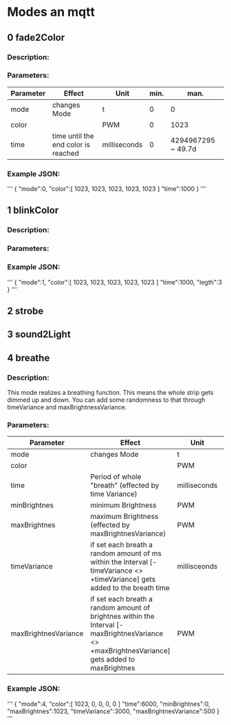 # Modes an mqtt 

## 0 fade2Color

### Description:
### Parameters:
| Parameter | Effect | Unit | min. | man. |
|-----------|--------|------|------|------|
| mode      | changes Mode |  t    |  0    |  0    |
| color     |        | PWM  | 0    | 1023 |
| time      | time until the end color is reached | milliseconds | 0 | 4294967295 ~ 49.7d   |

### Example JSON:
'''
{
  "mode":0,
  "color":[
      1023,
      1023,
      1023,
      1023,
      1023
  ]
  "time":1000
}
'''


## 1 blinkColor

### Description:
### Parameters:
### Example JSON:
'''
{
  "mode":1,
  "color":[
      1023,
      1023,
      1023,
      1023,
      1023
  ]
  "time":1000,
  "legth":3 
}
'''

## 2 strobe

## 3 sound2Light

## 4 breathe

### Description:
This mode realizes a breathing function. This means the whole strip gets dimmed up and down. You can add some randomness to that through timeVariance and maxBrightnessVariance.

### Parameters:
| Parameter | Effect | Unit | min. | man. |
|-----------|--------|------|------|------|
| mode      | changes Mode |  t    |  4    |  4    |
| color     |        | PWM  | 0    | 1023 |
| time      | Period of whole "breath" (effected by time Variance) | milliseconds | 0 | 4294967295 ~ 49.7d   |
| minBrightnes | minimum Brightness | PWM | 0 | 1023 |
| maxBrightnes | maximum Brightness (effected by maxBrightnesVariance) | PWM | 0 | 1023 |
| timeVariance | if set each breath a random amount of ms within the Interval [-timeVariance <> +timeVariance] gets added to the breath time| millisceonds | 0 | 4294967295 ~ 49.7d  |
| maxBrightnesVariance | if set each breath a random amount of brightnes within the Interval [-maxBrightnesVariance <> +maxBrightnesVariance] gets added to maxBrightnes| PWM | 0 | 1023 |

### Example JSON:
'''
{
  "mode":4,
  "color":[
      1023,
      0,
      0,
      0,
      0
  ]
  "time":6000,
  "minBrightnes":0,
  "maxBrightnes":1023,
  "timeVariance":3000,
  "maxBrightnesVariance":500
}
'''